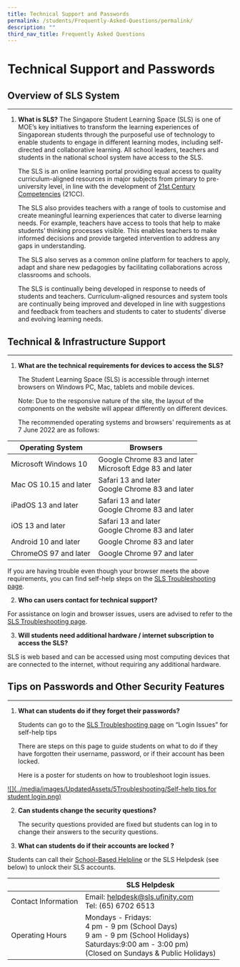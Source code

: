 ```yaml
---
title: Technical Support and Passwords
permalink: /students/Frequently-Asked-Questions/permalink/
description: ""
third_nav_title: Frequently Asked Questions
---
```

Technical Support and Passwords
===================

Overview of SLS System
----------------------

---

1. **What is SLS?** The Singapore Student Learning Space (SLS) is one of MOE’s key initiatives to transform the learning experiences of Singaporean students through the purposeful use of technology to enable students to engage in different learning modes, including self-directed and collaborative learning. All school leaders, teachers and students in the national school system have access to the SLS.
    
    The SLS is an online learning portal providing equal access to quality curriculum-aligned resources in major subjects from primary to pre-university level, in line with the development of [21st Century Competencies](https://www.moe.gov.sg/education-in-sg/21st-century-competencies) (21CC).
    
    The SLS also provides teachers with a range of tools to customise and create meaningful learning experiences that cater to diverse learning needs. For example, teachers have access to tools that help to make students’ thinking processes visible. This enables teachers to make informed decisions and provide targeted intervention to address any gaps in understanding.
    
    The SLS also serves as a common online platform for teachers to apply, adapt and share new pedagogies by facilitating collaborations across classrooms and schools.
    
    The SLS is continually being developed in response to needs of students and teachers. Curriculum-aligned resources and system tools are continually being improved and developed in line with suggestions and feedback from teachers and students to cater to students’ diverse and evolving learning needs.
 
Technical &amp; Infrastructure Support
--------------------------------------

---

1. **What are the technical requirements for devices to access the SLS?**
    
     The Student Learning Space (SLS) is accessible through internet browsers on Windows PC, Mac, tablets and mobile devices.
    
     Note: Due to the responsive nature of the site, the layout of the components on the website will appear differently on different devices.
    
     The recommended operating systems and browsers' requirements as at 7 June 2022 are as follows:
		 
|Operating System|Browsers|
|--- |--- |
|Microsoft Windows 10|Google Chrome 83 and later<br>Microsoft Edge 83 and later|
|Mac OS 10.15 and later|Safari 13 and later<br>            Google Chrome 83 and later|
|iPadOS 13 and later|Safari 13 and later<br>                       Google Chrome 83 and later|
|iOS 13 and later|Safari 13 and later<br>                          Google Chrome 83 and later|
|Android 10 and later|Google Chrome 83 and later|
|ChromeOS 97 and later|Google Chrome 97 and later|

       
    
If you are having trouble even though your browser meets the above requirements, you can find self-help steps on the [SLS Troubleshooting page](../user-guide/vle/logintroubleshooting/index.html).

2. **Who can users contact for technical support?**
    
For assistance on login and browser issues, users are advised to refer to the [SLS Troubleshooting page](../user-guide/vle/logintroubleshooting/index.html).

3. **Will students need additional hardware / internet subscription to access the SLS?**
    
SLS is web based and can be accessed using most computing devices that are connected to the internet, without requiring any additional hardware.
 
  
Tips on Passwords and Other Security Features
---------------------------------------------

---

1. **What can students do if they forget their passwords?**
    
    Students can go to the [SLS Troubleshooting page](../user-guide/vle/logintroubleshooting/index.html) on “Login Issues” for self-help tips
    
    There are steps on this page to guide students on what to do if they have forgotten their username, password, or if their account has been locked.
    
    Here is a poster for students on how to troubleshoot login issues.
    
[ ![](../media/images/UpdatedAssets/5Troubleshooting/Self-help tips for student login.png) ]() 

2. **Can students change the security questions?**
    
    The security questions provided are fixed but students can log in to change their answers to the security questions.
	
3. **What can students do if their accounts are locked ?**
    
Students can call their [School-Based Helpline](../user-guide/vle/logintroubleshooting/LoginTroubleshooting/SchoolBasedHelpline.html) or the SLS Helpdesk (see below) to unlock their SLS accounts.
    
||SLS Helpdesk|
|--- |--- |
|Contact Information|Email: helpdesk@sls.ufinity.com<br>Tel: (65) 6702 6513|
|Operating Hours|Mondays - Fridays: <br>                           4 pm - 9 pm (School Days) <br> 9 am - 9 pm (School Holidays)<br>Saturdays:9:00 am - 3:00 pm)<br>(Closed on Sundays & Public Holidays)|

 
          